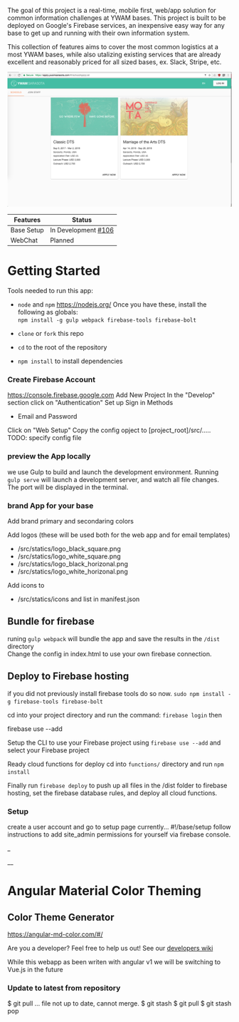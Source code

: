 The goal of this project is a real-time, mobile first, web/app solution for common information challenges at YWAM bases. This project is built to be deployed on Google's Firebase services, an inexpensive easy way for any base to get up and running with their own information system.

This collection of features aims to cover the most common logistics at a most YWAM bases, while also utalizing existing services that are already excellent and reasonably priced for all sized bases, ex. Slack, Stripe, etc.

![Screenshot](docs/images/ScreenShot1.png)

| Features | Status |
| --- | --- |
| Base Setup | In Development [#106](#106) |
| WebChat | Planned |


# Getting Started

Tools needed to run this app:
* `node` and `npm` https://nodejs.org/
Once you have these, install the following as globals:  
`npm install -g gulp webpack firebase-tools firebase-bolt`

* `clone` or `fork`  this repo
* `cd` to the root of the repository 
* `npm install` to install dependencies

### Create Firebase Account 
https://console.firebase.google.com
Add New Project 
In the "Develop" section click on "Authentication"
Set up Sign in Methods 
- Email and Password

Click on "Web Setup"
Copy the config opject to [project_root]/src/..... TODO: specify config file


### preview the App locally
we use Gulp to build and launch the development environment. Running `gulp serve` will launch a development server, and watch all file changes. The port will be displayed in the terminal.



### brand App for your base
Add brand primary and secondaring colors 

Add logos (these will be used both for the web app and for email templates)
- /src/statics/logo_black_square.png
- /src/statics/logo_white_square.png
- /src/statics/logo_black_horizonal.png
- /src/statics/logo_white_horizonal.png

Add icons to 
- /src/statics/icons
and list in manifest.json



## Bundle for firebase

runing `gulp webpack` will bundle the app and save the results in the `/dist` directory  
Change the config in index.html to use your own firebase connection. 
 
## Deploy to Firebase hosting
if you did not previously install firebase tools do so now.
`sudo npm install -g firebase-tools firebase-bolt`

cd into your project directory and run the command:
`firebase login` then

firebase use --add

Setup the CLI to use your Firebase project using `firebase use --add` and select your Firebase project

Ready cloud functions for deploy 
cd into `functions/` directory and run `npm install`

Finally run `firebase deploy` to push up all files in the /dist folder to firebase hosting, set the firebase database rules, and deploy all cloud functions. 


### Setup 
create a user account and go to setup page currently... #!/base/setup
follow instructions to add site_admin permissions for yourself via firebase console. 

_

__
# Angular Material Color Theming
## Color Theme Generator
https://angular-md-color.com/#/


Are you a developer?
Feel free to help us out! 
See our [developers wiki](https://github.com/timtimmytime/ywam-firebase/wiki)

While this webapp as been writen with angular v1 we will be switching to Vue.js in the future



### Update to latest from repository 
$ git pull
 ...
file  not up to date, cannot merge.
$ git stash
$ git pull
$ git stash pop

